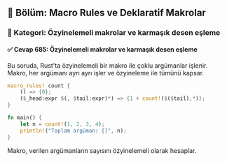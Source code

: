 ## 📘 Bölüm: Macro Rules ve Deklaratif Makrolar  
### 🔹 Kategori: Özyinelemeli makrolar ve karmaşık desen eşleme  
#### ✅ Cevap 685: Özyinelemeli makrolar ve karmaşık desen eşleme

Bu soruda, Rust'ta özyinelemeli bir makro ile çoklu argümanlar işlenir. Makro, her argümanı ayrı ayrı işler ve özyineleme ile tümünü kapsar.

```rust
macro_rules! count {
    () => {0};
    ($_head:expr $(, $tail:expr)*) => {1 + count!($($tail),*)};
}

fn main() {
    let n = count!(1, 2, 3, 4);
    println!("Toplam argüman: {}", n);
}
```
Makro, verilen argümanların sayısını özyinelemeli olarak hesaplar.
